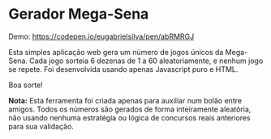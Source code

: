 # Gerador Mega-Sena
Demo: https://codepen.io/eugabrielsilva/pen/abRMRGJ

Esta simples aplicação web gera um número de jogos únicos da Mega-Sena. Cada jogo sorteia 6 dezenas de 1 a 60 aleatoriamente, e nenhum jogo se repete. Foi desenvolvida usando apenas Javascript puro e HTML.

Boa sorte!

**Nota:** Esta ferramenta foi criada apenas para auxiliar num bolão entre amigos. Todos os números são gerados de forma inteiramente aleatória, não usando nenhuma estratégia ou lógica de concursos reais anteriores para sua validação.
